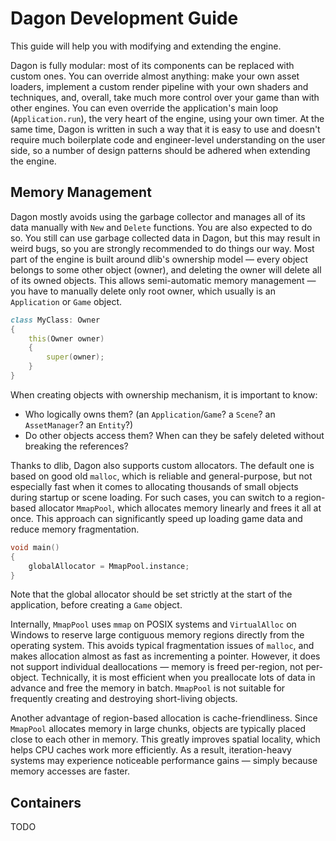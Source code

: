 # Dagon Development Guide

This guide will help you with modifying and extending the engine.

Dagon is fully modular: most of its components can be replaced with custom ones. You can override almost anything: make your own asset loaders, implement a custom render pipeline with your own shaders and techniques, and, overall, take much more control over your game than with other engines. You can even override the application's main loop (`Application.run`), the very heart of the engine, using your own timer. At the same time, Dagon is written in such a way that it is easy to use and doesn't require much boilerplate code and engineer-level understanding on the user side, so a number of design patterns should be adhered when extending the engine.

## Memory Management

Dagon mostly avoids using the garbage collector and manages all of its data manually with `New` and `Delete` functions. You are also expected to do so. You still can use garbage collected data in Dagon, but this may result in weird bugs, so you are strongly recommended to do things our way. Most part of the engine is built around dlib's ownership model — every object belongs to some other object (owner), and deleting the owner will delete all of its owned objects. This allows semi-automatic memory management — you have to manually delete only root owner, which usually is an `Application` or `Game` object.

```d
class MyClass: Owner
{
    this(Owner owner)
    {
        super(owner);
    }
}
```

When creating objects with ownership mechanism, it is important to know:
- Who logically owns them? (an `Application`/`Game`? a `Scene`? an `AssetManager`? an `Entity`?)
- Do other objects access them? When can they be safely deleted without breaking the references?

Thanks to dlib, Dagon also supports custom allocators. The default one is based on good old `malloc`, which is reliable and general-purpose, but not especially fast when it comes to allocating thousands of small objects during startup or scene loading. For such cases, you can switch to a region-based allocator `MmapPool`, which allocates memory linearly and frees it all at once. This approach can significantly speed up loading game data and reduce memory fragmentation.

```d
void main()
{
    globalAllocator = MmapPool.instance;
}
```

Note that the global allocator should be set strictly at the start of the application, before creating a `Game` object.

Internally, `MmapPool` uses `mmap` on POSIX systems and `VirtualAlloc` on Windows to reserve large contiguous memory regions directly from the operating system. This avoids typical fragmentation issues of `malloc`, and makes allocation almost as fast as incrementing a pointer. However, it does not support individual deallocations — memory is freed per-region, not per-object. Technically, it is most efficient when you preallocate lots of data in advance and free the memory in batch. `MmapPool` is not suitable for frequently creating and destroying short-living objects.

Another advantage of region-based allocation is cache-friendliness. Since `MmapPool` allocates memory in large chunks, objects are typically placed close to each other in memory. This greatly improves spatial locality, which helps CPU caches work more efficiently. As a result, iteration-heavy systems may experience noticeable performance gains — simply because memory accesses are faster.

## Containers

TODO
